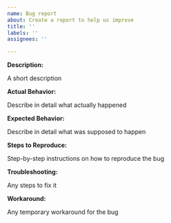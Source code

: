 ```yaml
---
name: Bug report
about: Create a report to help us improve
title: ''
labels: ''
assignees: ''

---
```


**Description:**

A short description

**Actual Behavior:**

Describe in detail what actually happened

**Expected Behavior:**

Describe in detail what was supposed to happen

**Steps to Reproduce:**

Step-by-step instructions on how to reproduce the bug

**Troubleshooting:**

Any steps to fix it

**Workaround:**

Any temporary workaround for the bug
